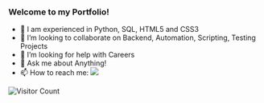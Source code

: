 ### Welcome to my Portfolio!

- 🔭 I am experienced in Python, SQL, HTML5 and CSS3
- 👯 I’m looking to collaborate on Backend, Automation, Scripting, Testing Projects
- 🤔 I’m looking for help with Careers
- 💬 Ask me about Anything!
- 📫 How to reach me: <a href="https://twitter.com/intent/follow?screen_name=Kushal_Bhatia&tw_p=followbutton"><img src="https://img.shields.io/twitter/follow/Kushal_Bhatia?label=%40Kushal_Bhatia&style=social"></a>

![Visitor Count](https://profile-counter.glitch.me/{kushalbhatia}/count.svg)
